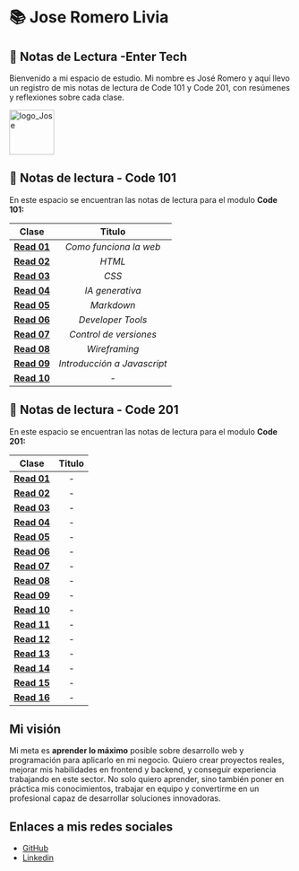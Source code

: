 # 📚 Jose Romero Livia

## 📝 Notas de Lectura -Enter Tech

Bienvenido a mi espacio de estudio. Mi nombre es José Romero y aquí llevo un registro de mis notas de lectura de Code 101 y Code 201, con resúmenes y reflexiones sobre cada clase.


<img src="https://i.pinimg.com/originals/b2/2f/c9/b22fc9819b7744ab7e71d8bfd470b7b2.png" alt="logo_Jose" width="80" height="80">


## 🚀 Notas de lectura - Code 101

En este espacio se encuentran las notas de lectura para el modulo **Code 101:**

|     Clase         |       Titulo           |
| ----------------- |:--------------------------:|
| **[Read 01](./101/read01.md)**  | *Como funciona la web*          |
| **[Read 02](./101/read02.md)**  | *HTML*                          |
| **[Read 03](./101/read03.md)**  | *CSS*                           |
| **[Read 04](./101/read04.md)**  | *IA generativa*                 |
| **[Read 05](./101/read05.md)**  | *Markdown*                      |
| **[Read 06](./101/read06.md)**  | *Developer Tools*               |
| **[Read 07](./101/read07.md)**  | *Control de versiones*          |
| **[Read 08](./101/read08.md)**  | *Wireframing*                   |
| **[Read 09](./101/read09.md)**  | *Introducción a Javascript*     |
| **[Read 10](./101/read010.md)**  | *-*                            |

## 🚀 Notas de lectura - Code 201

En este espacio se encuentran las notas de lectura para el modulo **Code 201:**

|     Clase         |       Titulo           |
| ----------------- |:--------------------------:|
| **[Read 01](./201/read01.md)**  | *-*         |
| **[Read 02](./201/read02.md)**  | *-*         |
| **[Read 03](./201/read03.md)**  | *-*         |
| **[Read 04](./201/read04.md)**  | *-*         |
| **[Read 05](./201/read05.md)**  | *-*         |
| **[Read 06](./201/read06.md)**  | *-*         |
| **[Read 07](./201/read07.md)**  | *-*         |
| **[Read 08](./201/read08.md)**  | *-*         |
| **[Read 09](./201/read09.md)**  | *-*         |
| **[Read 10](./201/read10.md)**  | *-*         |
| **[Read 11](./201/read11.md)**  | *-*         |
| **[Read 12](./201/read12.md)**  | *-*         |
| **[Read 13](./201/read13.md)**  | *-*         |
| **[Read 14](./201/read14.md)**  | *-*         |
| **[Read 15](./201/read15.md)**  | *-*         |
| **[Read 16](./201/read16.md)**  | *-*         |

## Mi visión 

Mi meta es **aprender lo máximo** posible sobre desarrollo web y programación para aplicarlo en mi negocio. Quiero crear proyectos reales, mejorar mis habilidades en frontend y backend, y conseguir experiencia trabajando en este sector. No solo quiero aprender, sino también poner en práctica mis conocimientos, trabajar en equipo y convertirme en un profesional capaz de desarrollar soluciones innovadoras.

## Enlaces a mis redes sociales

- [GitHub](https://github.com/Pixel-26)
- [Linkedin](https://www.linkedin.com/in/jos%C3%A9-romero-livia-2a2505340/)
